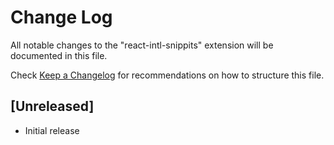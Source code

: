 # Change Log

All notable changes to the "react-intl-snippits" extension will be documented in this file.

Check [Keep a Changelog](http://keepachangelog.com/) for recommendations on how to structure this file.

## [Unreleased]

- Initial release
